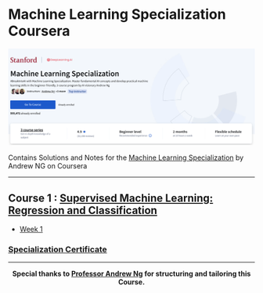 # Machine Learning Specialization Coursera


![](/resources/title-head.png)

Contains Solutions and Notes for the [Machine Learning Specialization](https://www.coursera.org/specializations/machine-learning-introduction) by Andrew NG on Coursera 

<hr/>

## Course 1 : [Supervised Machine Learning: Regression and Classification ](https://www.coursera.org/learn/machine-learning?specialization=machine-learning-introduction)

- [Week 1](https://github.com/santpa987/coursera-machine-learning-specialization/tree/main/C1%20-%20Supervised%20Machine%20Learning%20-%20Regression%20and%20Classification/week1%20)

### [Specialization Certificate](https://coursera.org/share/4833e4328133e5b269618c7e7bd4204a)


<hr/>

<div align="center">

**Special thanks to [Professor Andrew Ng](https://www.andrewng.org/) for structuring and tailoring this Course.**
